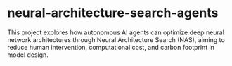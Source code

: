 # neural-architecture-search-agents
This project explores how autonomous AI agents can optimize deep neural network architectures through Neural Architecture Search (NAS), aiming to reduce human intervention, computational cost, and carbon footprint in model design.
